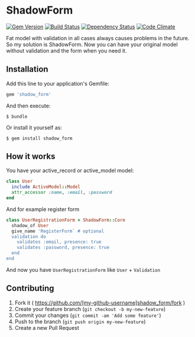 # ShadowForm

[![Gem Version](https://badge.fury.io/rb/shadow_form.svg)](http://badge.fury.io/rb/shadow_form)
[![Build Status](https://travis-ci.org/pniemczyk/shadow_form.svg)](https://travis-ci.org/pniemczyk/shadow_form)
[![Dependency Status](https://gemnasium.com/pniemczyk/shadow_form.svg)](https://gemnasium.com/pniemczyk/shadow_form)
[![Code Climate](https://codeclimate.com/github/pniemczyk/shadow_form/badges/gpa.svg)](https://codeclimate.com/github/pniemczyk/shadow_form)

Fat model with validation in all cases always causes problems in the future. So my solution is ShadowForm. Now you can have your original model without validation and the form when you need it.

## Installation


Add this line to your application's Gemfile:

```ruby
gem 'shadow_form'
```

And then execute:

    $ bundle

Or install it yourself as:

    $ gem install shadow_form

## How it works
You have your active_record or active_model model:
```ruby
class User
  include ActiveModel::Model
  attr_accessor :name, :email, :password
end
```
And for example register form
```ruby
class UserRegistrationForm < ShadowForm::Core
  shadow_of User
  give_name 'RegisterForm` # optional
  validation do
    validates :email, presence: true
    validates :password, presence: true
  end
end
```
And now you have `UserRegistrationForm` like `User` + `Validation`

## Contributing

1. Fork it ( https://github.com/[my-github-username]shadow_form/fork )
2. Create your feature branch (`git checkout -b my-new-feature`)
3. Commit your changes (`git commit -am 'Add some feature'`)
4. Push to the branch (`git push origin my-new-feature`)
5. Create a new Pull Request
